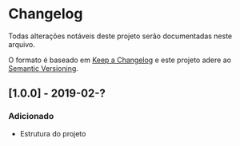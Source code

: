 # Changelog
Todas alterações notáveis deste projeto serão documentadas neste arquivo.

O formato é baseado em [Keep a Changelog](http://keepachangelog.com/en/1.0.0/)
e este projeto adere ao [Semantic Versioning](http://semver.org/spec/v2.0.0.html).
## [1.0.0] - 2019-02-?
### Adicionado
- Estrutura do projeto
